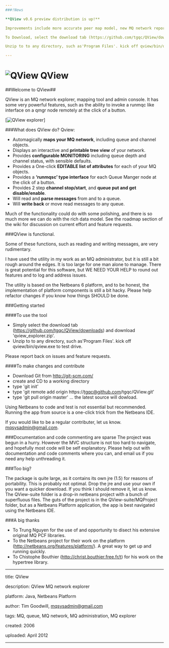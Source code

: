 ```yaml
---
###!News

**QView v0.6 preview distribution is up!**

Improvements include more accurate peer map model, new MQ network reports menu, various bug fixes.

To Download, select the download tab (https://github.com/tgqc/QView/downloads) and download 'qview_v0.6_preview.zip'. 

Unzip to to any directory, such as'Program Files'. kick off qview/bin/qview.exe to test drive.

---
```



![QView](https://github.com/tgqc/QView/raw/master/qview_icon.jpg)   QView 
=====


##Welcome to QView##



QView is an MQ network explorer, mapping tool and admin console.
It has some very powerful features, such as the ability to invoke a runmqc like interface on a qmgr node remotely at the click of a button.

[![QView explorer](https://github.com/tgqc/QView/raw/master/qview_screenshot.jpg)] 

###What does QView do?
Qview:

* Automagically **maps your MQ network**, including queue and channel objects.
* Displays an interactive and **printable tree view** of your network.
* Provides **configurable MONITORING** including queue depth and channel status, with sensible defaults.
* Provides a One-click **EDITABLE list of attributes** for each of your MQ objects.
* Provides a **‘runmqsc’ type interface** for each Queue Manger node at the click of a button.
* Provides 2 step **channel stop/start**, and **queue put and get disable/enable**.
* Will read and **parse messages** from and to a queue.
* Will **write back** or move read messages to any queue.

Much of the functionality could do with some polishing, and there is so much more we can do with the rich data model. 
See the roadmap section of the wiki for discussion on current effort and feature requests.

###QView is functional.

Some of these functions, such as reading and writing messages, are very rudimentary.

I have used the utility in my work as an MQ administrator, but it is still a bit rough around the edges. It is too large for one man alone to manage. There is great potential for this software, but WE NEED YOUR HELP to round out features and to log and address issues.

The utility is based on the Netbeans 6 platform, and to be honest, the implementation of platform components is still a bit hacky. Please help refactor changes if you know how things SHOULD be done.


###Getting started

####To use the tool
* Simply select the download tab (https://github.com/tgqc/QView/downloads) and download 'qview_explorer.zip'. 
* Unzip to to any directory, such as'Program Files'. kick off qview/bin/qview.exe to test drive.

Please report back on issues and feature requests.

####To make changes and contribute
* Download Git from http://git-scm.com/
* create and CD to a working directory
* type 'git init'
* type 'git remote add origin https://tgqc@github.com/tgqc/QView.git'
* type 'git pull origin master' ... the latest source will dowload.

Using Netbeans to code and test is not essential but recommended. Running the app from source is a one-click trick from the Netbeans IDE.

If you would like to be a regular contributer, let us know. mqsysadmin@gmail.com.

###Documentation and code commenting are sparse
The project was begun in a hurry. However the MVC structure is not too hard to navigate, and hopefully most code will be self explanatory. Please help out with documentation and code comments where you can, and email us if you need any help unthreading it.

###Too big?

The package is quite large, as it contains its own jre (1.5) for reasons of portability. This is probably not optimal. Drop the jre and use your own if you want a quicker download. If you think I should remove it, let us know.
The QView-suite folder is a drop-in netbeans project with a bunch of superfluous files. The guts of the project is in the QView-suite/MQProject folder, but as a Netbeans Platform application, the app is best navigated using the Netbeans IDE.

###A big thanks
* To Trung Nguyen for the use of and opportunity to disect his extensive original MQ PCF libraries.
* To the Netbeans project for their work on the platform (http://netbeans.org/features/platform/). A great way to get up and running quickly.
* To Chistophe Bouthier (http://christ.bouthier.free.fr/t) for his work on the hypertree library.



---
title: QView

description: QView MQ network explorer

platform: Java, Netbeans Platform

author: Tim Goodwill, mqsysadmin@gmail.com

tags: MQ, queue, MQ network, MQ administration, MQ explorer

created:  2006

uploaded: April 2012

---